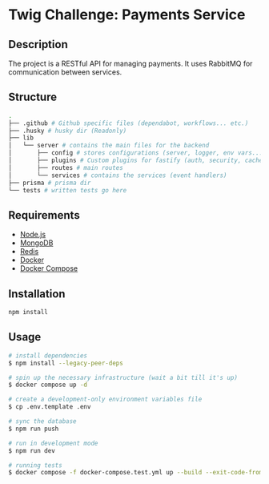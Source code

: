 # Twig Challenge: Payments Service

## Description

The project is a RESTful API for managing payments. It uses RabbitMQ for communication between services.

## Structure

```bash
.
├── .github # Github specific files (dependabot, workflows... etc.)
├── .husky # husky dir (Readonly)
├── lib
│   └── server # contains the main files for the backend
│       ├── config # stores configurations (server, logger, env vars... etc.)
│       ├── plugins # Custom plugins for fastify (auth, security, cache, db... etc.)
│       ├── routes # main routes
│       └── services # contains the services (event handlers)
├── prisma # prisma dir
└── tests # written tests go here
```

## Requirements

- [Node.js](https://nodejs.org/en/)
- [MongoDB](https://www.mongodb.com/)
- [Redis](https://redis.io/)
- [Docker](https://www.docker.com/)
- [Docker Compose](https://docs.docker.com/compose/)

## Installation

```bash
npm install
```

## Usage

```bash
# install dependencies
$ npm install --legacy-peer-deps

# spin up the necessary infrastructure (wait a bit till it's up)
$ docker compose up -d

# create a development-only environment variables file
$ cp .env.template .env

# sync the database
$ npm run push

# run in development mode
$ npm run dev

# running tests
$ docker compose -f docker-compose.test.yml up --build --exit-code-from orders-service
```
